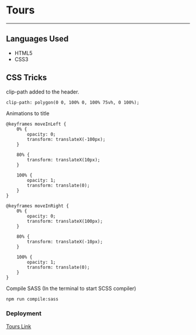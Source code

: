 # Tours
---


## Languages Used
- HTML5
- CSS3 

## CSS Tricks
clip-path added to the header. 
```
clip-path: polygon(0 0, 100% 0, 100% 75vh, 0 100%);
```
Animations to title
```
@keyframes moveInLeft {
    0% {
        opacity: 0;
        transform: translateX(-100px);
    }

    80% {
        transform: translateX(10px);
    }

    100% {
        opacity: 1;
        transform: translate(0);
    }
}

@keyframes moveInRight {
    0% {
        opacity: 0;
        transform: translateX(100px);
    }

    80% {
        transform: translateX(-10px);
    }

    100% {
        opacity: 1;
        transform: translate(0);
    }
}
```
Compile SASS (In the terminal to start SCSS compiler)
```
npm run compile:sass
```

### Deployment
[Tours Link](https://randyaajr.github.io/tours/)